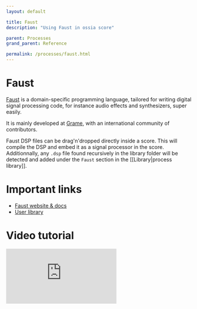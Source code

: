 ```yaml
---
layout: default

title: Faust
description: "Using Faust in ossia score"

parent: Processes
grand_parent: Reference

permalink: /processes/faust.html
---
```


# Faust

[Faust](https://faust.grame.fr) is a domain-specific programming language, tailored for writing digital signal processing code, for instance audio effects and synthesizers, super easily.

It is mainly developed at [Grame](https://grame.fr), with an international community of contributors.

Faust DSP files can be drag'n'dropped directly inside a score. This will compile the DSP and embed it as a signal processor in the score.
Additionnally, any `.dsp` file found recursively in the library folder will be detected and added under the `Faust` section in the [[Library|process library]].

# Important links

* [Faust website & docs](https://faust.grame.fr)
* [User library](https://github.com/ossia/score-user-library/tree/master/Presets/Faust)

# Video tutorial

<div class="videoWrapper">
    <iframe src="https://www.youtube.com/embed/yvTjJMrFxR0" frameborder="0" allow="autoplay; encrypted-media; picture-in-picture" allowfullscreen></iframe>
</div>
